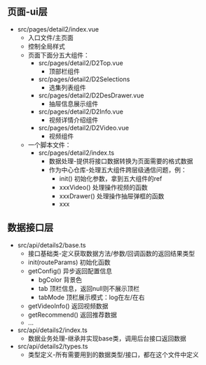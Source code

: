 ## 页面-ui层
- src/pages/detail2/index.vue
  - 入口文件/主页面
  - 控制全局样式
  - 页面下面分五大组件：
    - src/pages/detail2/D2Top.vue
      - 顶部栏组件
    - src/pages/detail2/D2Selections
      - 选集列表组件
    - src/pages/detail2/D2DesDrawer.vue
      - 抽屉信息展示组件
    - src/pages/detail2/D2Info.vue
      - 视频详情介绍组件
    - src/pages/detail2/D2Video.vue
      - 视频组件
  - 一个脚本文件：
    - src/pages/detail2/index.ts
      - 数据处理-提供将接口数据转换为页面需要的格式数据
      - 作为中心仓库-处理五大组件跨层级通信问题，例：
        - init() 初始化参数，拿到五大组件的ref
        - xxxVideo() 处理操作视频的函数
        - xxxDrawer() 处理操作抽屉弹框的函数
        - xxx
## 数据接口层
- src/api/details2/base.ts
  - 接口基础类-定义获取数据方法/参数/回调函数的返回结果类型
  - init(routeParams) 初始化函数
  - getConfig() 异步返回配置信息
    - bgColor 背景色
    - tab 顶栏信息，返回null则不展示顶栏
    - tabMode 顶栏展示模式：log在左/在右
  - getVideoInfo() 返回视频数据
  - getRecommend() 返回推荐数据
  - ...
- src/api/details2/index.ts
  - 数据业务处理-继承并实现base类，调用后台接口返回数据
- src/api/details2/types.ts
  - 类型定义-所有需要用到的数据类型/接口，都在这个文件中定义

<!-- 
ls:todo
- 花絮列表选择状态显示
- play-mark动图
- 向下按钮定位到当前播放视频的选集上
- 小窗播放
b站逻辑
- 标题显示专辑名称
- 标签显示：平分、分类、总集数/更新至第几集

- 接口
  - 媒资集合中没有视频简介信息，是否每切换一个视频就要重新拉接口？
  - 没有系列、花絮等数据
  - 只有一个推荐列表数据，没有相关剧情、更多剧情等数据
    - 推荐列表中没有日期信息，是否不显示日期
  - videoIds 和 medias的区别，哪个是选集列表
  - 没有排行榜的信息，(如: 属于哪个类别的排行榜，排第几名)
  - 没有 喜剧、动作、犯罪等标签/分类信息，只有分类type是数字不知是啥意思
  - 没有搜索框提示内容数据
  - 没有上次播放记录数据，如：上次播放到了第几集

  - 没有排行榜相关接口
  - 没有添加追剧/收藏接口
  - 没有添加历史接口
 -->